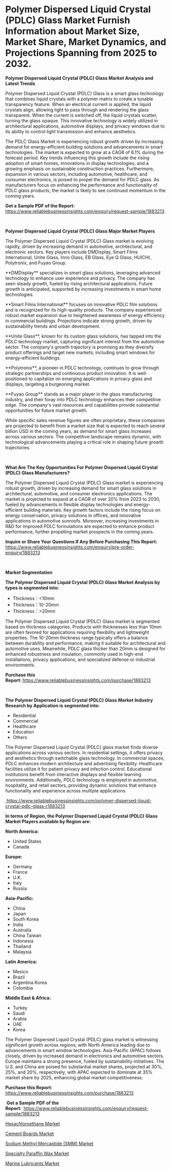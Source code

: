<p><h1>Polymer Dispersed Liquid Crystal (PDLC) Glass Market Furnish Information about Market Size, Market Share, Market Dynamics, and Projections Spanning from 2025 to 2032.</h1></p><p><strong>Polymer Dispersed Liquid Crystal (PDLC) Glass Market Analysis and Latest Trends</strong></p>
<p><p>Polymer Dispersed Liquid Crystal (PDLC) Glass is a smart glass technology that combines liquid crystals with a polymer matrix to create a tunable transparency feature. When an electrical current is applied, the liquid crystals align, allowing light to pass through and rendering the glass transparent. When the current is switched off, the liquid crystals scatter, turning the glass opaque. This innovative technology is widely utilized in architectural applications, automotive displays, and privacy windows due to its ability to control light transmission and enhance aesthetics.</p><p>The PDLC Glass Market is experiencing robust growth driven by increasing demand for energy-efficient building solutions and advancements in smart technologies. The market is expected to grow at a CAGR of 6.1% during the forecast period. Key trends influencing this growth include the rising adoption of smart homes, innovations in display technologies, and a growing emphasis on sustainable construction practices. Furthermore, expansion in various sectors, including automotive, healthcare, and consumer electronics, is poised to propel the demand for PDLC glass. As manufacturers focus on enhancing the performance and functionality of PDLC glass products, the market is likely to see continued momentum in the coming years.</p></p>
<p><strong>Get a Sample PDF of the Report:&nbsp;</strong> <a href="https://www.reliablebusinessinsights.com/enquiry/request-sample/1883213?utm_campaign=1873&utm_medium=2&utm_source=Github&utm_content=ia&utm_term=04022025&utm_id=polymer-dispersed-liquid-crystal-pdlc-glass">https://www.reliablebusinessinsights.com/enquiry/request-sample/1883213</a></p>
<p>&nbsp;</p>
<p><strong>Polymer Dispersed Liquid Crystal (PDLC) Glass Major Market Players</strong></p>
<p><p>The Polymer Dispersed Liquid Crystal (PDLC) Glass market is evolving rapidly, driven by increasing demand in automotive, architectural, and electronic sectors. Key players include DMDisplay, Smart Films International, Unite Glass, Inno Glass, EB Glass, Eye Q Glass, HUICHI, Polytronix, and Fuyao Group.</p><p>**DMDisplay** specializes in smart glass solutions, leveraging advanced technology to enhance user experience and privacy. The company has seen steady growth, fueled by rising architectural applications. Future growth is anticipated, supported by increasing investments in smart home technologies.</p><p>**Smart Films International** focuses on innovative PDLC film solutions and is recognized for its high-quality products. The company experienced robust market expansion due to heightened awareness of energy efficiency in commercial buildings. Projections indicate strong growth, driven by sustainability trends and urban development.</p><p>**Unite Glass**, known for its custom glass solutions, has tapped into the PDLC technology market, capturing significant interest from the automotive sector. The company's growth trajectory is promising as they diversify product offerings and target new markets, including smart windows for energy-efficient buildings.</p><p>**Polytronix**, a pioneer in PDLC technology, continues to grow through strategic partnerships and continuous product innovation. It is well-positioned to capitalize on emerging applications in privacy glass and displays, targeting a burgeoning market.</p><p>**Fuyao Group** stands as a major player in the glass manufacturing industry, and their foray into PDLC technology enhances their competitive edge. The company's vast resources and capabilities provide substantial opportunities for future market growth.</p><p>While specific sales revenue figures are often proprietary, these companies are projected to benefit from a market size that is expected to reach several billion USD in the coming years, as demand for smart glass increases across various sectors. The competitive landscape remains dynamic, with technological advancements playing a critical role in shaping future growth trajectories.</p></p>
<p>&nbsp;</p>
<p><strong>What Are The Key Opportunities For Polymer Dispersed Liquid Crystal (PDLC) Glass Manufacturers?</strong></p>
<p><p>The Polymer Dispersed Liquid Crystal (PDLC) Glass market is experiencing robust growth, driven by increasing demand for smart glass solutions in architectural, automotive, and consumer electronics applications. The market is projected to expand at a CAGR of over 20% from 2023 to 2030, fueled by advancements in flexible display technologies and energy-efficient building materials. Key growth factors include the rising focus on energy conservation, privacy solutions in offices, and innovative applications in automotive sunroofs. Moreover, increasing investments in R&D for improved PDLC formulations are expected to enhance product performance, further propelling market prospects in the coming years.</p></p>
<p><strong>Inquire or Share Your Questions If Any Before Purchasing This Report:</strong> <a href="https://www.reliablebusinessinsights.com/enquiry/pre-order-enquiry/1883213?utm_campaign=1873&utm_medium=2&utm_source=Github&utm_content=ia&utm_term=04022025&utm_id=polymer-dispersed-liquid-crystal-pdlc-glass">https://www.reliablebusinessinsights.com/enquiry/pre-order-enquiry/1883213</a></p>
<p>&nbsp;</p>
<p><strong>Market Segmentation</strong></p>
<p><strong>The Polymer Dispersed Liquid Crystal (PDLC) Glass Market Analysis by types is segmented into:</strong></p>
<p><ul><li>Thickness：<10mm</li><li>Thickness：10-20mm</li><li>Thickness：>20mm</li></ul></p>
<p><p>The Polymer Dispersed Liquid Crystal (PDLC) Glass market is segmented based on thickness categories. Products with thicknesses less than 10mm are often favored for applications requiring flexibility and lightweight properties. The 10-20mm thickness range typically offers a balance between durability and performance, making it suitable for architectural and automotive uses. Meanwhile, PDLC glass thicker than 20mm is designed for enhanced robustness and insulation, commonly used in high-end installations, privacy applications, and specialized defense or industrial environments.</p></p>
<p><strong>Purchase this Report:&nbsp;</strong><a href="https://www.reliablebusinessinsights.com/purchase/1883213?utm_campaign=1873&utm_medium=2&utm_source=Github&utm_content=ia&utm_term=04022025&utm_id=polymer-dispersed-liquid-crystal-pdlc-glass">https://www.reliablebusinessinsights.com/purchase/1883213</a></p>
<p>&nbsp;</p>
<p><strong>The Polymer Dispersed Liquid Crystal (PDLC) Glass Market Industry Research by Application is segmented into:</strong></p>
<p><ul><li>Residential</li><li>Commercial</li><li>Healthcare</li><li>Education</li><li>Others</li></ul></p>
<p><p>The Polymer Dispersed Liquid Crystal (PDLC) glass market finds diverse applications across various sectors. In residential settings, it offers privacy and aesthetics through switchable glass technology. In commercial spaces, PDLC enhances modern architecture and advertising flexibility. Healthcare facilities utilize it for patient privacy and infection control. Educational institutions benefit from interactive displays and flexible learning environments. Additionally, PDLC technology is employed in automotive, hospitality, and retail sectors, providing dynamic solutions that enhance functionality and experience across multiple applications.</p></p>
<p><a href="https://www.reliablebusinessinsights.com/polymer-dispersed-liquid-crystal-pdlc-glass-r1883213?utm_campaign=1873&utm_medium=2&utm_source=Github&utm_content=ia&utm_term=04022025&utm_id=polymer-dispersed-liquid-crystal-pdlc-glass">&nbsp;https://www.reliablebusinessinsights.com/polymer-dispersed-liquid-crystal-pdlc-glass-r1883213</a></p>
<p><strong>In terms of Region, the Polymer Dispersed Liquid Crystal (PDLC) Glass Market Players available by Region are:</strong></p>
<p>
    <p> <strong> North America: </strong>
        <ul>
            <li>United States</li>
            <li>Canada</li>
        </ul>
        </p> 
    <p> <strong> Europe: </strong>
        <ul>
            <li>Germany</li>
            <li>France</li>
            <li>U.K.</li>
            <li>Italy</li>
            <li>Russia</li>
        </ul>
        </p> 
    <p> <strong> Asia-Pacific: </strong>
        <ul>
            <li>China</li>
            <li>Japan</li>
            <li>South Korea</li>
            <li>India</li>
            <li>Australia</li>
            <li>China Taiwan</li>
            <li>Indonesia</li>
            <li>Thailand</li>
            <li>Malaysia</li>
        </ul>
        </p> 
    <p> <strong> Latin America: </strong>
        <ul>
            <li>Mexico</li>
            <li>Brazil</li>
            <li>Argentina Korea</li>
            <li>Colombia</li>
        </ul>
        </p> 
    <p> <strong> Middle East & Africa: </strong>
        <ul>
            <li>Turkey</li>
            <li>Saudi</li>
            <li>Arabia</li>
            <li>UAE</li>
            <li>Korea</li>
        </ul>
    </p>
    </p>
<p><p>The Polymer Dispersed Liquid Crystal (PDLC) glass market is witnessing significant growth across regions, with North America leading due to advancements in smart window technologies. Asia-Pacific (APAC) follows closely, driven by increased demand in electronics and automotive sectors. Europe maintains a strong presence, fueled by sustainability initiatives. The U.S. and China are poised for substantial market shares, projected at 30%, 25%, and 20%, respectively, with APAC expected to dominate at 35% market share by 2025, enhancing global market competitiveness.</p></p>
<p><strong>Purchase this Report: </strong><a href="https://www.reliablebusinessinsights.com/purchase/1883213?utm_campaign=1873&utm_medium=2&utm_source=Github&utm_content=ia&utm_term=04022025&utm_id=polymer-dispersed-liquid-crystal-pdlc-glass">https://www.reliablebusinessinsights.com/purchase/1883213</a></p>
<p>&nbsp;<strong>Get a Sample PDF of the Report:&nbsp;&nbsp;</strong><a href="https://www.reliablebusinessinsights.com/enquiry/request-sample/1883213?utm_campaign=1873&utm_medium=2&utm_source=Github&utm_content=ia&utm_term=04022025&utm_id=polymer-dispersed-liquid-crystal-pdlc-glass">https://www.reliablebusinessinsights.com/enquiry/request-sample/1883213</a></p>
<p><strong></strong></p>
<p><p><a href="https://www.linkedin.com/pulse/hexachloroethane-market-projections-insights-valuation-bhuwf?utm_campaign=1873&utm_medium=2&utm_source=Github&utm_content=ia&utm_term=04022025&utm_id=polymer-dispersed-liquid-crystal-pdlc-glass">Hexachloroethane Market</a></p><p><a href="https://www.linkedin.com/pulse/cement-boards-market-size-growing-cagr-44-from-2025-2032-pyttf?utm_campaign=1873&utm_medium=2&utm_source=Github&utm_content=ia&utm_term=04022025&utm_id=polymer-dispersed-liquid-crystal-pdlc-glass">Cement Boards Market</a></p><p><a href="https://github.com/barnickclara79/Market-Research-Report-List-1/blob/main/sodium-methyl-mercaptide-smm-market.md?utm_campaign=1873&utm_medium=2&utm_source=Github&utm_content=ia&utm_term=04022025&utm_id=polymer-dispersed-liquid-crystal-pdlc-glass">Sodium Methyl Mercaptide (SMM) Market</a></p><p><a href="https://github.com/waverlyam689/Market-Research-Report-List-1/blob/main/specialty-paraffin-wax-market.md?utm_campaign=1873&utm_medium=2&utm_source=Github&utm_content=ia&utm_term=04022025&utm_id=polymer-dispersed-liquid-crystal-pdlc-glass">Specialty Paraffin Wax Market</a></p><p><a href="https://www.linkedin.com/pulse/future-growth-prospects-marine-lubricants-market-size-voucf?utm_campaign=1873&utm_medium=2&utm_source=Github&utm_content=ia&utm_term=04022025&utm_id=polymer-dispersed-liquid-crystal-pdlc-glass">Marine Lubricants Market</a></p></p>